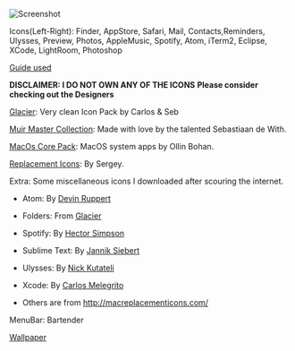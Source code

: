 ![Screenshot](https://github.com/anuragroy11/MacOS/blob/master/Icons/SS1.png)

Icons(Left-Right): Finder, AppStore, Safari, Mail, Contacts,Reminders, Ulysses, Preview, Photos, AppleMusic, Spotify, Atom, iTerm2, Eclipse, XCode, LightRoom, Photoshop

[Guide used](http://hashbangstar.net/blog/changing-icons-in-el-capitan) 




**DISCLAIMER: I DO NOT OWN ANY OF THE ICONS**
**Please consider checking out the Designers**

[Glacier](https://glaciericons.com/): Very clean Icon Pack by Carlos & Seb

[Muir Master Collection](http://pictogram.agency/muir/): Made with love by the talented Sebastiaan de With. 

[MacOs Core Pack](http://macreplacementicons.com/): MacOS system apps by Ollin Bohan.

[Replacement Icons](https://dribbble.com/shots/1667650-Replacement-icons): By Sergey.

Extra: Some miscellaneous icons I downloaded after scouring the internet.

+ Atom: By [Devin Ruppert](https://dribbble.com/shots/1454329-Atom-Icon)

+ Folders: From [Glacier](https://glaciericons.com/)

+ Spotify: By [Hector Simpson](https://dribbble.com/shots/2131284-Spotify-Replacement-Icons)

+ Sublime Text: By [Jannik Siebert](https://dribbble.com/shots/1836653-Final-Tilted-Sublime-Icon)

+ Ulysses: By [Nick Kutateli](https://dribbble.com/shots/2196141-Ulysses-Icon)

+ Xcode: By [Carlos Melegrito](https://dribbble.com/shots/1620554-Jiro-s-Xcode)

+ Others are from http://macreplacementicons.com/

MenuBar: Bartender

[Wallpaper](https://unsplash.com/photos/-xa9XSA7K9k) 
